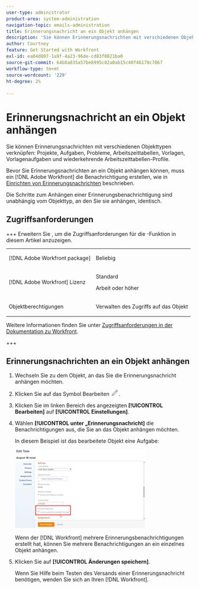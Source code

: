 ```yaml
---
user-type: administrator
product-area: system-administration
navigation-topic: emails-administration
title: Erinnerungsnachricht an ein Objekt anhängen
description: 'Sie können Erinnerungsnachrichten mit verschiedenen Objekttypen verknüpfen: Projekte, Aufgaben, Probleme, Arbeitszeittabellen, Vorlagen, Vorlagenaufgaben und wiederkehrende Arbeitszeittabellen-Profile.'
author: Courtney
feature: Get Started with Workfront
exl-id: ea04d807-1a9f-4a23-96de-cd83f0821ba0
source-git-commit: 64b8a835a57be8995c82a0ab15c40f46170c7067
workflow-type: tm+mt
source-wordcount: '229'
ht-degree: 2%

---
```


# Erinnerungsnachricht an ein Objekt anhängen

Sie können Erinnerungsnachrichten mit verschiedenen Objekttypen verknüpfen: Projekte, Aufgaben, Probleme, Arbeitszeittabellen, Vorlagen, Vorlagenaufgaben und wiederkehrende Arbeitszeittabellen-Profile.

Bevor Sie Erinnerungsnachrichten an ein Objekt anhängen können, muss ein [!DNL Adobe Workfront] die Benachrichtigung erstellen, wie in [Einrichten von Erinnerungsnachrichten](../../administration-and-setup/manage-workfront/emails/set-up-reminder-notifications.md) beschrieben.

Die Schritte zum Anhängen einer Erinnerungsbenachrichtigung sind unabhängig vom Objekttyp, an den Sie sie anhängen, identisch.

## Zugriffsanforderungen

+++ Erweitern Sie , um die Zugriffsanforderungen für die -Funktion in diesem Artikel anzuzeigen.

<table style="table-layout:auto"> 
 <col> 
 </col> 
 <col> 
 </col> 
 <tbody> 
  <tr> 
   <td role="rowheader">[!DNL Adobe Workfront package]</td> 
   <td> <p>Beliebig</p> </td> 
  </tr> 
  <tr> 
   <td role="rowheader">[!DNL Adobe Workfront] Lizenz</td> 
   <td> 
   <p>Standard</p>
   <p>Arbeit oder höher</p> </td> 
  </tr> 
  <tr> 
   <td role="rowheader">Objektberechtigungen</td> 
   <td> <p>Verwalten des Zugriffs auf das Objekt</p>  </td> 
  </tr> 
 </tbody> 
</table>

Weitere Informationen finden Sie unter [Zugriffsanforderungen in der Dokumentation zu Workfront](/help/quicksilver/administration-and-setup/add-users/access-levels-and-object-permissions/access-level-requirements-in-documentation.md).

+++

## Erinnerungsnachrichten an ein Objekt anhängen

1. Wechseln Sie zu dem Objekt, an das Sie die Erinnerungsnachricht anhängen möchten.
1. Klicken Sie auf das Symbol Bearbeiten ![Symbol Bearbeiten](assets/edit-icon.png).
1. Klicken Sie im linken Bereich des angezeigten **[!UICONTROL Bearbeiten]** auf **[!UICONTROL Einstellungen]**.

1. Wählen **[!UICONTROL unter „Erinnerungsnachricht]** die Benachrichtigungen aus, die Sie an das Objekt anhängen möchten.

   In diesem Beispiel ist das bearbeitete Objekt eine Aufgabe:

   ![Erinnerungsnachricht](assets/reminder-notification-select-one-350x213.png)

   Wenn der [!DNL Workfront] mehrere Erinnerungsbenachrichtigungen erstellt hat, können Sie mehrere Benachrichtigungen an ein einzelnes Objekt anhängen.

1. Klicken Sie auf **[!UICONTROL Änderungen speichern]**.

   Wenn Sie Hilfe beim Testen des Versands einer Erinnerungsnachricht benötigen, wenden Sie sich an Ihren [!DNL Workfront].
